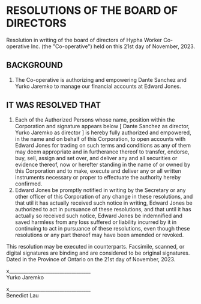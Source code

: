 # RESOLUTIONS OF THE BOARD OF DIRECTORS
Resolution in writing of the board of directors of Hypha Worker Co-operative Inc. (the "Co-operative") held on this 21st day of November, 2023.
## BACKGROUND
1. The Co-operative is authorizing and empowering Dante Sanchez and Yurko Jaremkο to manage our financial accounts at Edward Jones.
## IT WAS RESOLVED THAT
1. Each of the Authorized Persons whose name, position within the Corporation and signature appears below [ Dante Sanchez as director, Yurko Jaremkο as director ] is hereby fully authorized and empowered, in the name and on behalf of this Corporation, to open accounts with Edward Jones for trading on such terms and conditions as any of them may deem appropriate and in furtherance thereof to transfer, endorse, buy, sell, assign and set over, and deliver any and all securities or evidence thereof, now or herefter standing in the name of or owned by this Corporation and to make, execute and deliver any or all written instruments necessary or proper to effectuate the authority hereby confirmed.
2. Edward Jones be promptly notified in writing by the Secretary or any other officer of this Corporation of any change in these resolutions, and that util it has actually received such notice in writing, Edward Jones be authorized to act in pursuance of these resolutions, and that until it has actually so received such notice, Edward Jones be indemnified and saved harmless from any loss suffered or liability incurred by it in continuing to act in pursuance of these resolutions, even though these resolutions or any part thereof may have been amended or revoked.

This resolution may be executed in counterparts. Facsimile, scanned, or digital signatures are binding and are considered to be original signatures.
Dated in the Province of Ontario on the 21st day of November, 2023.



x__________________________________  
Yurko Jaremkο

x__________________________________  
Benedict Lau
